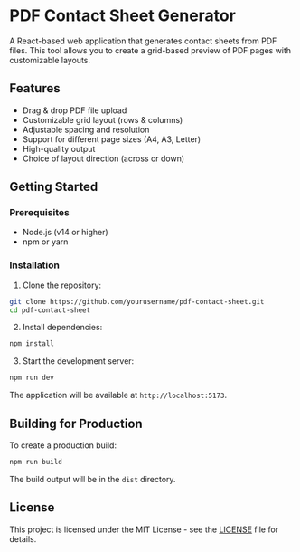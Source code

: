# PDF Contact Sheet Generator

A React-based web application that generates contact sheets from PDF files. This tool allows you to create a grid-based preview of PDF pages with customizable layouts.

## Features

- Drag & drop PDF file upload
- Customizable grid layout (rows & columns)
- Adjustable spacing and resolution
- Support for different page sizes (A4, A3, Letter)
- High-quality output
- Choice of layout direction (across or down)

## Getting Started

### Prerequisites

- Node.js (v14 or higher)
- npm or yarn

### Installation

1. Clone the repository:
```bash
git clone https://github.com/yourusername/pdf-contact-sheet.git
cd pdf-contact-sheet
```

2. Install dependencies:
```bash
npm install
```

3. Start the development server:
```bash
npm run dev
```

The application will be available at `http://localhost:5173`.

## Building for Production

To create a production build:

```bash
npm run build
```

The build output will be in the `dist` directory.

## License

This project is licensed under the MIT License - see the [LICENSE](LICENSE) file for details.
